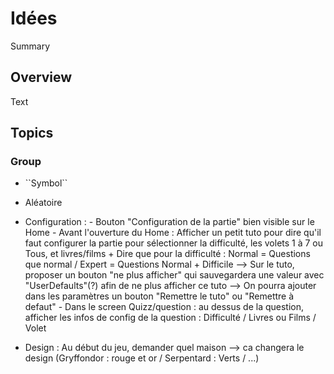 # Idées

<!--@START_MENU_TOKEN@-->Summary<!--@END_MENU_TOKEN@-->

## Overview

<!--@START_MENU_TOKEN@-->Text<!--@END_MENU_TOKEN@-->

## Topics

### <!--@START_MENU_TOKEN@-->Group<!--@END_MENU_TOKEN@-->

- <!--@START_MENU_TOKEN@-->``Symbol``<!--@END_MENU_TOKEN@-->


- Aléatoire 
- Configuration : 
        - Bouton "Configuration de la partie" bien visible sur le Home
        - Avant l'ouverture du Home : Afficher un petit tuto pour dire qu'il faut configurer la partie
        pour sélectionner la difficulté, les volets 1 à 7 ou Tous, et livres/films + Dire que pour la difficulté : Normal = Questions que normal / Expert = Questions Normal + Difficile
            --> Sur le tuto, proposer un bouton "ne plus afficher" qui sauvegardera une valeur avec "UserDefaults"(?) afin de ne plus afficher ce tuto --> On pourra ajouter dans les paramètres un bouton "Remettre le tuto" ou "Remettre à defaut"
        - Dans le screen Quizz/question : au dessus de la question, afficher les infos de config de la question : Difficulté / Livres ou Films / Volet
        
- Design : Au début du jeu, demander quel maison 
    --> ca changera le design (Gryffondor : rouge et or / Serpentard : Verts / ...)
